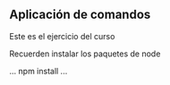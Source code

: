 ## Aplicación de comandos

Este es el ejercicio del curso

Recuerden instalar los paquetes de node

...
npm install
...